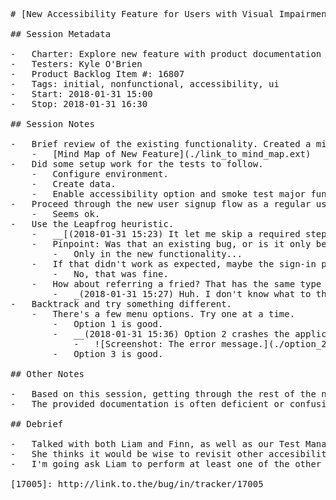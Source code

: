 <pre>
# [New Accessibility Feature for Users with Visual Impairment](http://link.to.the/system_under_test/in/tracker/16092)

## Session Metadata

-   Charter: Explore new feature with product documentation to discover discrepancies between the two.
-   Testers: Kyle O'Brien
-   Product Backlog Item #: 16807
-   Tags: initial, nonfunctional, accessibility, ui
-   Start: 2018-01-31 15:00
-   Stop: 2018-01-31 16:30

## Session Notes

-   Brief review of the existing functionality. Created a mind map of the UI based on my current mental model and hypothesized some potential transitions that may not exist.
    -   [Mind Map of New Feature](./link_to_mind_map.ext)
-   Did some setup work for the tests to follow.
    -   Configure environment.
    -   Create data.
    -   Enable accessibility option and smoke test major functionality.
-   Proceed through the new user signup flow as a regular user would.
    -   Seems ok.
-   Use the Leapfrog heuristic.
    -   __[(2018-01-31 15:23) It let me skip a required step when I pressed a button out of the order that was intended.][17005]__
    -   Pinpoint: Was that an existing bug, or is it only because I enabled the new functionality?
        -   Only in the new functionality...
    -   If that didn't work as expected, maybe the sign-in process will behave in a similar way?
        -   No, that was fine.
    -   How about referring a fried? That has the same type of flow. Let's see what happens.
        -   _(2018-01-31 15:27) Huh. I don't know what to think of this behavior. Investigate later, maybe as part of another session. Might need a discussion with the developer or project manager._
-   Backtrack and try something different.
    -   There's a few menu options. Try one at a time.
        -   Option 1 is good.
        -   __(2018-01-31 15:36) Option 2 crashes the application after displaying an error message.__
            -   ![Screenshot: The error message.](./option_2_error_message.jpg)
        -   Option 3 is good.

## Other Notes

-   Based on this session, getting through the rest of the new functionality will take at least two additional sessions of equal or greater length.
-   The provided documentation is often deficient or confusing. Talk to test lead about getting this improved, or consider a test session to focus on just the documentation. 

## Debrief

-   Talked with both Liam and Finn, as well as our Test Manager Tara.
-   She thinks it would be wise to revisit other accesibility features that were done in the past, but had minimal testing due to a lack of resources at the time.
-   I'm going ask Liam to perform at least one of the other sessions for this functionality. His fresh eyes might notice some bugs I missed.

[17005]: http://link.to.the/bug/in/tracker/17005
</pre>
